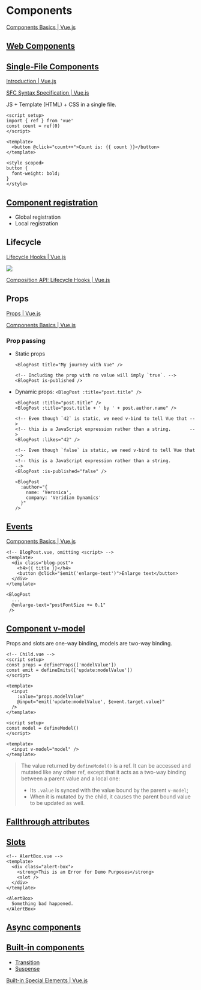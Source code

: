 # Components
[Components Basics | Vue.js](https://vuejs.org/guide/essentials/component-basics.html)

## [Web Components](https://vuejs.org/guide/extras/web-components.html)

## [Single-File Components](https://vuejs.org/guide/scaling-up/sfc.html)
[Introduction | Vue.js](https://vuejs.org/guide/introduction.html#single-file-components)

[SFC Syntax Specification | Vue.js](https://vuejs.org/api/sfc-spec.html)

JS + Template (HTML) + CSS in a single file.

```vue
<script setup>
import { ref } from 'vue'
const count = ref(0)
</script>

<template>
  <button @click="count++">Count is: {{ count }}</button>
</template>

<style scoped>
button {
  font-weight: bold;
}
</style>
```

## [Component registration](https://vuejs.org/guide/components/registration.html)
- Global registration
- Local registration

## Lifecycle
[Lifecycle Hooks | Vue.js](https://vuejs.org/guide/essentials/lifecycle)

![](https://vuejs.org/assets/lifecycle.MuZLBFAS.png)

[Composition API: Lifecycle Hooks | Vue.js](https://vuejs.org/api/composition-api-lifecycle.html)

## Props
[Props | Vue.js](https://vuejs.org/guide/components/props.html)

[Components Basics | Vue.js](https://vuejs.org/guide/essentials/component-basics.html#passing-props)

### Prop passing
- Static props
  ```vue
  <BlogPost title="My journey with Vue" />

  <!-- Including the prop with no value will imply `true`. -->
  <BlogPost is-published />
  ```
- Dynamic props: `<BlogPost :title="post.title" />`
  ```vue
  <BlogPost :title="post.title" />
  <BlogPost :title="post.title + ' by ' + post.author.name" />

  <!-- Even though `42` is static, we need v-bind to tell Vue that -->
  <!-- this is a JavaScript expression rather than a string.       -->
  <BlogPost :likes="42" />

  <!-- Even though `false` is static, we need v-bind to tell Vue that -->
  <!-- this is a JavaScript expression rather than a string.          -->
  <BlogPost :is-published="false" />

  <BlogPost
    :author="{
      name: 'Veronica',
      company: 'Veridian Dynamics'
    }"
  />
  ```

## [Events](https://vuejs.org/guide/components/events.html)
[Components Basics | Vue.js](https://vuejs.org/guide/essentials/component-basics.html#listening-to-events)

```vue
<!-- BlogPost.vue, omitting <script> -->
<template>
  <div class="blog-post">
    <h4>{{ title }}</h4>
    <button @click="$emit('enlarge-text')">Enlarge text</button>
  </div>
</template>
```
```vue
<BlogPost
  ...
  @enlarge-text="postFontSize += 0.1"
 />
```

## [Component v-model](https://vuejs.org/guide/components/v-model)
Props and slots are one-way binding, models are two-way binding.

```vue
<!-- Child.vue -->
<script setup>
const props = defineProps(['modelValue'])
const emit = defineEmits(['update:modelValue'])
</script>

<template>
  <input
    :value="props.modelValue"
    @input="emit('update:modelValue', $event.target.value)"
  />
</template>
```

```vue
<script setup>
const model = defineModel()
</script>

<template>
  <input v-model="model" />
</template>
```

> The value returned by `defineModel()` is a ref. It can be accessed and mutated like any other ref, except that it acts as a two-way binding between a parent value and a local one:
> 
> - Its `.value` is synced with the value bound by the parent `v-model`;
> - When it is mutated by the child, it causes the parent bound value to be updated as well.

## [Fallthrough attributes](https://vuejs.org/guide/components/attrs.html)

## [Slots](https://vuejs.org/guide/components/slots.html)
```vue
<!-- AlertBox.vue -->
<template>
  <div class="alert-box">
    <strong>This is an Error for Demo Purposes</strong>
    <slot />
  </div>
</template>
```
```vue
<AlertBox>
  Something bad happened.
</AlertBox>
```

## [Async components](https://vuejs.org/guide/components/async.html)

## [Built-in components](https://vuejs.org/api/built-in-components.html)
- [Transition](https://vuejs.org/guide/built-ins/transition.html)
- [Suspense](https://vuejs.org/guide/built-ins/suspense.html)

[Built-in Special Elements | Vue.js](https://vuejs.org/api/built-in-special-elements.html)